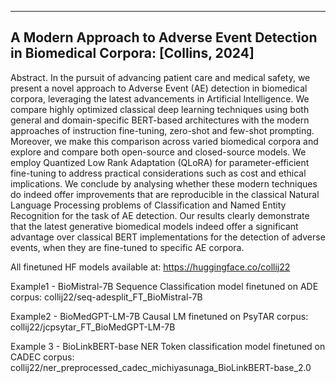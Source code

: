 -----------
A Modern Approach to Adverse Event Detection in Biomedical Corpora: [Collins, 2024]
------------
Abstract. In the pursuit of advancing patient care and medical safety, we present a novel approach
to Adverse Event (AE) detection in biomedical corpora, leveraging the latest advancements in Artificial Intelligence. We compare highly optimized classical deep learning techniques using both general
and domain-specific BERT-based architectures with the modern approaches of instruction fine-tuning,
zero-shot and few-shot prompting. Moreover, we make this comparison across varied biomedical corpora
and explore and compare both open-source and closed-source models. We employ Quantized Low Rank
Adaptation (QLoRA) for parameter-efficient fine-tuning to address practical considerations such as cost
and ethical implications. We conclude by analysing whether these modern techniques do indeed offer
improvements that are reproducible in the classical Natural Language Processing problems of Classification and Named Entity Recognition for the task of AE detection. Our results clearly demonstrate
that the latest generative biomedical models indeed offer a significant advantage over classical BERT
implementations for the detection of adverse events, when they are fine-tuned to specific AE corpora.

All finetuned HF models available at: https://huggingface.co/collij22

Example1 - BioMistral-7B Sequence Classification model finetuned on ADE corpus: collij22/seq-adesplit_FT_BioMistral-7B

Example2 - BioMedGPT-LM-7B Causal LM finetuned on PsyTAR corpus: collij22/jcpsytar_FT_BioMedGPT-LM-7B 

Example 3 - BioLinkBERT-base NER Token classification model finetuned on CADEC corpus: collij22/ner_preprocessed_cadec_michiyasunaga_BioLinkBERT-base_2.0
